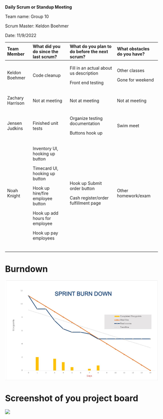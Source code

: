 ﻿**Daily Scrum or Standup Meeting**

Team name: Group 10

Scrum Master: Keldon Boehmer

Date: 11/9/2022

| **Team Member**                                            | **What did you do since the last scrum?**                                                                                                                                            | **What do you plan to do before the next scrum?**                             | **What obstacles do you have?**             |
|:---------------------------------------------------------- |:------------------------------------------------------------------------------------------------------------------------------------------------------------------------------------ |:----------------------------------------------------------------------------- |:------------------------------------------- |
| <p></p><p></p><p>Keldon Boehmer</p><p></p><p></p><p></p>   | Code cleanup                                                                                                                                                                         | <p>Fill in an actual about us description</p><p>Front end testing</p>         | <p>Other classes</p><p>Gone for weekend</p> |
| <p></p><p></p><p>Zachary Harrison</p><p></p><p></p><p></p> | Not at meeting                                                                                                                                                                       | Not at meeting                                                                | Not at meeting                              |
| <p></p><p></p><p>Jensen Judkins</p><p></p><p></p><p></p>   | Finished unit tests                                                                                                                                                                  | <p>Organize testing documentation</p><p>Buttons hook up</p>                   | Swim meet                                   |
| <p></p><p></p><p>Noah Knight</p><p></p><p></p><p></p>      | <p>Inventory UI, hooking up button</p><p>Timecard UI, hooking up button</p><p>Hook up hire/fire employee button</p><p>Hook up add hours for employee</p><p>Hook up pay employees</p> | <p>Hook up Submit order button</p><p>Cash register/order fulfillment page</p> | Other homework/exam                         |
| <p></p><p></p><p></p><p></p><p></p><p></p>                 |                                                                                                                                                                                      |                                                                               |                                             |

# Burndown

![](burndown_milestone3.3_11-9.jpg)

# Screenshot of you project board

![](Aspose.Words.2400b4a4-8cfe-4dd7-b5f3-4ad441624563.001.png)
